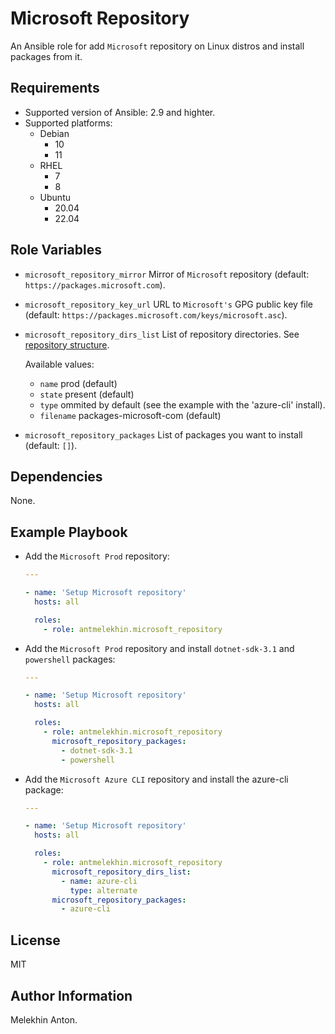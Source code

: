 Microsoft Repository
====================

An Ansible role for add `Microsoft` repository on Linux distros and install packages from it.

Requirements
------------

- Supported version of Ansible: 2.9 and highter.
- Supported platforms:
  - Debian
    - 10
    - 11
  - RHEL
    - 7
    - 8
  - Ubuntu
    - 20.04
    - 22.04

Role Variables
--------------

- `microsoft_repository_mirror` Mirror of `Microsoft` repository (default: `https://packages.microsoft.com`).
- `microsoft_repository_key_url` URL to `Microsoft's` GPG public key file (default: `https://packages.microsoft.com/keys/microsoft.asc`).
- `microsoft_repository_dirs_list` List of repository directories. See [repository structure](https://packages.microsoft.com/).

  Available values:
  - `name` prod (default)
  - `state` present (default)
  - `type` ommited by default (see the example with the 'azure-cli' install).
  - `filename` packages-microsoft-com (default)

- `microsoft_repository_packages` List of packages you want to install (default: `[]`).

Dependencies
------------

None.

Example Playbook
----------------

- Add the `Microsoft Prod` repository:

  ```yaml
  ---

  - name: 'Setup Microsoft repository'
    hosts: all

    roles:
      - role: antmelekhin.microsoft_repository
  ```

- Add the `Microsoft Prod` repository and install `dotnet-sdk-3.1` and `powershell` packages:

  ```yaml
  ---

  - name: 'Setup Microsoft repository'
    hosts: all

    roles:
      - role: antmelekhin.microsoft_repository
        microsoft_repository_packages:
          - dotnet-sdk-3.1
          - powershell
  ```

- Add the `Microsoft Azure CLI` repository and install the azure-cli package:

  ```yaml
  ---

  - name: 'Setup Microsoft repository'
    hosts: all

    roles:
      - role: antmelekhin.microsoft_repository
        microsoft_repository_dirs_list:
          - name: azure-cli
            type: alternate
        microsoft_repository_packages:
          - azure-cli
  ```

License
-------

MIT

Author Information
------------------

Melekhin Anton.
